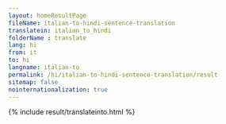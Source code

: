 ```yaml
---
layout: homeResultPage
fileName: italian-to-hindi-sentence-translation
translatein: italian_to_hindi
folderName : translate
lang: hi
from: it
to: hi
langname: italian-to
permalink: /hi/italian-to-hindi-sentence-translation/result
sitemap: false
nointernationalization: true
---
```

{% include result/translateinto.html %}

<script src="/js/result/translation.js" data-foldername="{{page.folderName}}" data-lang="{{page.lang}}"></script>
